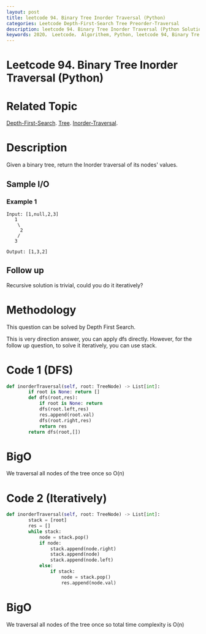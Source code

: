 ```yaml
---
layout: post
title: leetcode 94. Binary Tree Inorder Traversal (Python)
categories: Leetcode Depth-First-Search Tree Preorder-Traversal
description: leetcode 94. Binary Tree Inorder Traversal (Python Solution)
keywords: 2020， Leetcode， Algorithem, Python, leetcode 94, Binary Tree Inorder Traversal, zhenyu, Depth-First-Search, DFS, Depth First Search, Tree, tree, Inorder-Traversal,  Inorder Traversal
---
```


# Leetcode 94. Binary Tree Inorder Traversal (Python)

# Related Topic
<a href="/categories/#Depth-First-Search" target="_blank"> Depth-First-Search</a>.
<a href="/categories/#Tree" target="_blank"> Tree</a>.
<a href="/categories/#Inorder-Traversal" target="_blank"> Inorder-Traversal</a>.

# Description
Given a binary tree, return the Inorder traversal of its nodes' values.

## Sample I/O

### Example 1
```
Input: [1,null,2,3]
   1
    \
     2
    /
   3

Output: [1,3,2]
```

## Follow up
Recursive solution is trivial, could you do it iteratively?


# Methodology
This question can be solved by Depth First Search.

This is very direction answer, you can apply dfs directly. However, for the follow up question, to solve it iteratively, you can use stack.

# Code 1 (DFS)
```python
def inorderTraversal(self, root: TreeNode) -> List[int]:
        if root is None: return []
        def dfs(root,res):
            if root is None: return
            dfs(root.left,res)
            res.append(root.val)
            dfs(root.right,res)
            return res
        return dfs(root,[])
```
# BigO
We traversal all nodes of the tree once so O(n)

# Code 2 (Iteratively)
```python
def inorderTraversal(self, root: TreeNode) -> List[int]:
        stack = [root]
        res = []
        while stack:
            node = stack.pop()
            if node:
                stack.append(node.right)
                stack.append(node)
                stack.append(node.left)
            else:
                if stack:
                    node = stack.pop()
                    res.append(node.val)
```
# BigO
We traversal all nodes of the tree once so total time complexity is O(n)
